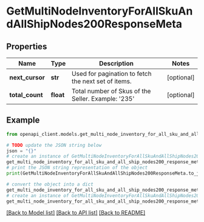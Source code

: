 # GetMultiNodeInventoryForAllSkuAndAllShipNodes200ResponseMeta


## Properties

Name | Type | Description | Notes
------------ | ------------- | ------------- | -------------
**next_cursor** | **str** | Used for pagination to fetch the next set of items. | [optional] 
**total_count** | **float** | Total number of Skus of the Seller. Example: &#39;235&#39; | [optional] 

## Example

```python
from openapi_client.models.get_multi_node_inventory_for_all_sku_and_all_ship_nodes200_response_meta import GetMultiNodeInventoryForAllSkuAndAllShipNodes200ResponseMeta

# TODO update the JSON string below
json = "{}"
# create an instance of GetMultiNodeInventoryForAllSkuAndAllShipNodes200ResponseMeta from a JSON string
get_multi_node_inventory_for_all_sku_and_all_ship_nodes200_response_meta_instance = GetMultiNodeInventoryForAllSkuAndAllShipNodes200ResponseMeta.from_json(json)
# print the JSON string representation of the object
print(GetMultiNodeInventoryForAllSkuAndAllShipNodes200ResponseMeta.to_json())

# convert the object into a dict
get_multi_node_inventory_for_all_sku_and_all_ship_nodes200_response_meta_dict = get_multi_node_inventory_for_all_sku_and_all_ship_nodes200_response_meta_instance.to_dict()
# create an instance of GetMultiNodeInventoryForAllSkuAndAllShipNodes200ResponseMeta from a dict
get_multi_node_inventory_for_all_sku_and_all_ship_nodes200_response_meta_from_dict = GetMultiNodeInventoryForAllSkuAndAllShipNodes200ResponseMeta.from_dict(get_multi_node_inventory_for_all_sku_and_all_ship_nodes200_response_meta_dict)
```
[[Back to Model list]](../README.md#documentation-for-models) [[Back to API list]](../README.md#documentation-for-api-endpoints) [[Back to README]](../README.md)


